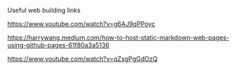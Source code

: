 Useful web building links

https://www.youtube.com/watch?v=g6AJ9qPPoyc

https://harrywang.medium.com/how-to-host-static-markdown-web-pages-using-github-pages-61f80a3a5136

https://www.youtube.com/watch?v=qZsgPgGdOzQ
